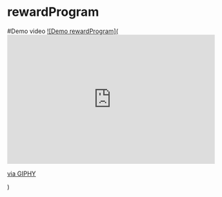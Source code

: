# rewardProgram
#Demo video
[![Demo rewardProgram](<iframe src="https://giphy.com/embed/1Fjk5YvWpmYPC4lLuI" width="480" height="300" frameBorder="0" class="giphy-embed" allowFullScreen></iframe><p><a href="https://giphy.com/gifs/1Fjk5YvWpmYPC4lLuI">via GIPHY</a></p>)](https://youtu.be/DCtmKXJQmDk)
